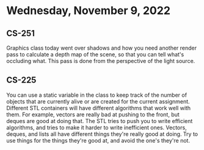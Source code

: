 # Wednesday, November 9, 2022

## CS-251

Graphics class today went over shadows and how you need another render pass to calculate a depth map of the scene, so that you can tell what's occluding what. This pass is done from the perspective of the light source.

## CS-225

You can use a static variable in the class to keep track of the number of objects that are currently alive or are created for the current assignment.
Different STL containers will have different algorithms that work well with them. For example, vectors are really bad at pushing to the front, but deques are good at doing that. The STL tries to push you to write efficient algorithms, and tries to make it harder to write inefficient ones. Vectors, deques, and lists all have different things they're really good at doing. Try to use things for the things they're good at, and avoid the one's they're not.

